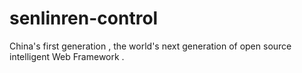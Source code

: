 # senlinren-control
China's first generation , the world's next generation of open source intelligent Web Framework .
